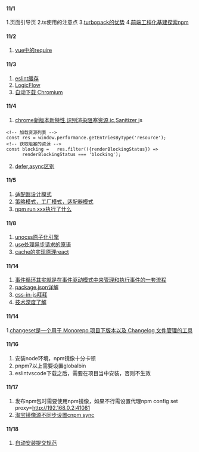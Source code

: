 
#### 11/1
1.页面引导页
2.ts使用的注意点
3.[turbopack的优势](https://mp.weixin.qq.com/s/FSMSvHb_zsW0op4slE8YOw)
4.[前端工程化基建探索npm](https://mp.weixin.qq.com/s/8WKqxJ_CSvwEtKHPcWHmdA)

#### 11/2
1. [vue中的require](https://mp.weixin.qq.com/s/aERKozDPGPdrePl21mN9JA)

#### 11/3
1. [eslint缓存](https://developer.aliyun.com/article/1044279)
2. [LogicFlow](https://github.dev/rookiewxy/LogicFlow)
2. [自动下载 Chromium](https://mp.weixin.qq.com/s/q3TlIxJf_457pYdp5qE33A)

#### 11/4
1. [chrome新版本新特性,识别渲染阻塞资源,ic,Sanitizer ](https://mp.weixin.qq.com/s/lvZ-Wl_FQhEyztmvUdb2aA)
js
```
<!-- 加载资源列表 -->
const res = window.performance.getEntriesByType('resource');
<!-- 获取阻塞的资源 -->
const blocking =   res.filter(({renderBlockingStatus}) =>
      renderBlockingStatus === 'blocking');
```
2. [defer,async区别](https://www.cnblogs.com/houxianzhou/p/16642148.html)

#### 11/5
1. [适配器设计模式](https://blog.csdn.net/outlierQiqi/article/details/120252439)
2. [策略模式，工厂模式，适配器模式](https://mp.weixin.qq.com/s/CKmevwy39MnpsseaH9SwrA)
3. [npm run xxx执行了什么](https://mp.weixin.qq.com/s/4SBOg4hqbrHoY7n2DwDgvQ)

#### 11/8
1. [unocss原子化引擎](https://www.npmjs.com/package/unocss)
2. [use处理异步请求的原语](https://mp.weixin.qq.com/s/esLqo4p2_y310KsZMAExIQ)
2. [cache的实现原理react](https://mp.weixin.qq.com/s/hCDj4M5UBVMXfeiH7jsZiw)

#### 11/14
1. [事件循环其实就是在事件驱动模式中来管理和执行事件的一套流程](https://mp.weixin.qq.com/s/IdPY-I9FpqIHxJFknJ7QvQ)
2. [package.json详解](https://mp.weixin.qq.com/s/RrHPyjQjGXqRWxz6LvslMw)
3. [css-in-js拜拜](https://mp.weixin.qq.com/s/bxcmlUbDK8kqI9s98VkYVw)
3. [技术深度了解](https://mp.weixin.qq.com/s/_lqgUNn5SdYXyHuHgwlYzw)

#### 11/14
1.[changeset是一个用于 Monorepo 项目下版本以及 Changelog 文件管理的工具](https://jishuin.proginn.com/p/763bfbd6aa2a)

#### 11/16
1. 安装node环境，npm镜像十分卡顿
2. pnpm7以上需要设置globalbin
3. eslintvscode下载之后，需要在项目当中安装，否则不生效

#### 11/17
1. 发布npm包时需要使用npm镜像，如果不行需设置代理npm config set proxy=http://192.168.0.2:41081
2. [淘宝镜像源不同步设置cnpm sync <package-bname>](https://www.jianshu.com/p/30644d422ea2)

#### 11/18
1. [自动安装提交规范](http://t.zoukankan.com/fsong-p-14412574.html)